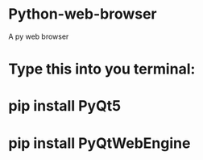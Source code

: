 # Python-web-browser
A py web browser
# Type this into you terminal:
# pip install PyQt5
# pip install PyQtWebEngine
